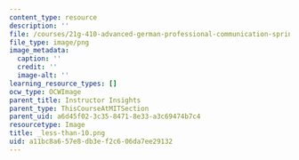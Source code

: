 ```yaml
---
content_type: resource
description: ''
file: /courses/21g-410-advanced-german-professional-communication-spring-2017/a11bc8a657e8db3ef2c606da7ee29132_less-than-10.png
file_type: image/png
image_metadata:
  caption: ''
  credit: ''
  image-alt: ''
learning_resource_types: []
ocw_type: OCWImage
parent_title: Instructor Insights
parent_type: ThisCourseAtMITSection
parent_uid: a6d45f02-3c35-8471-8e33-a3c69474b7c4
resourcetype: Image
title: _less-than-10.png
uid: a11bc8a6-57e8-db3e-f2c6-06da7ee29132
---
```

